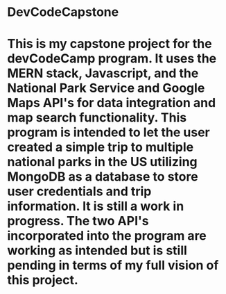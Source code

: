 # DevCodeCapstone

# This is my capstone project for the devCodeCamp program.  It uses the MERN stack, Javascript, and the National Park Service and Google Maps API's for data integration and map search functionality. This program is intended to let the user created a simple trip to multiple national parks in the US utilizing MongoDB as a database to store user credentials and trip information.  It is still a work in progress.  The two API's incorporated into the program are working as intended but is still pending in terms of my full vision of this project. 
